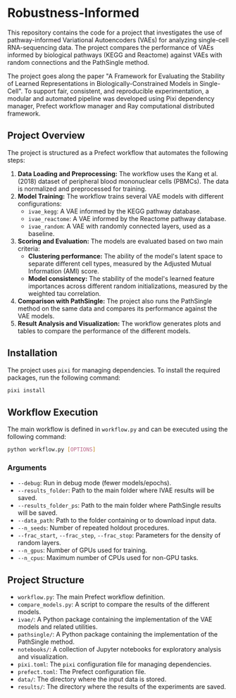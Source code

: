 # Robustness-Informed

This repository contains the code for a project that investigates the use of pathway-informed Variational Autoencoders (VAEs) for analyzing single-cell RNA-sequencing data. The project compares the performance of VAEs informed by biological pathways (KEGG and Reactome) against VAEs with random connections and the PathSingle method.

The project goes along the paper "A Framework for Evaluating the Stability of Learned Representations in Biologically-Constrained Models in Single-Cell". To support fair, consistent, and reproducible experimentation, a modular and automated pipeline was developed using Pixi dependency manager, Prefect workflow manager and Ray computational distributed framework.

## Project Overview

The project is structured as a Prefect workflow that automates the following steps:

1.  **Data Loading and Preprocessing:** The workflow uses the Kang et al. (2018) dataset of peripheral blood mononuclear cells (PBMCs). The data is normalized and preprocessed for training.
2.  **Model Training:** The workflow trains several VAE models with different configurations:
    *   `ivae_kegg`: A VAE informed by the KEGG pathway database.
    *   `ivae_reactome`: A VAE informed by the Reactome pathway database.
    *   `ivae_random`: A VAE with randomly connected layers, used as a baseline.
3.  **Scoring and Evaluation:** The models are evaluated based on two main criteria:
    *   **Clustering performance:** The ability of the model's latent space to separate different cell types, measured by the Adjusted Mutual Information (AMI) score.
    *   **Model consistency:** The stability of the model's learned feature importances across different random initializations, measured by the weighted tau correlation.
4.  **Comparison with PathSingle:** The project also runs the PathSingle method on the same data and compares its performance against the VAE models.
5.  **Result Analysis and Visualization:** The workflow generates plots and tables to compare the performance of the different models.

## Installation

The project uses `pixi` for managing dependencies. To install the required packages, run the following command:

```bash
pixi install
```

## Workflow Execution

The main workflow is defined in `workflow.py` and can be executed using the following command:

```bash
python workflow.py [OPTIONS]
```

### Arguments

*   `--debug`: Run in debug mode (fewer models/epochs).
*   `--results_folder`: Path to the main folder where IVAE results will be saved.
*   `--results_folder_ps`: Path to the main folder where PathSingle results will be saved.
*   `--data_path`: Path to the folder containing or to download input data.
*   `--n_seeds`: Number of repeated holdout procedures.
*   `--frac_start`, `--frac_step`, `--frac_stop`: Parameters for the density of random layers.
*   `--n_gpus`: Number of GPUs used for training.
*   `--n_cpus`: Maximum number of CPUs used for non-GPU tasks.

## Project Structure

*   `workflow.py`: The main Prefect workflow definition.
*   `compare_models.py`: A script to compare the results of the different models.
*   `ivae/`: A Python package containing the implementation of the VAE models and related utilities.
*   `pathsingle/`: A Python package containing the implementation of the PathSingle method.
*   `notebooks/`: A collection of Jupyter notebooks for exploratory analysis and visualization.
*   `pixi.toml`: The `pixi` configuration file for managing dependencies.
*   `prefect.toml`: The Prefect configuration file.
*   `data/`: The directory where the input data is stored.
*   `results/`: The directory where the results of the experiments are saved.